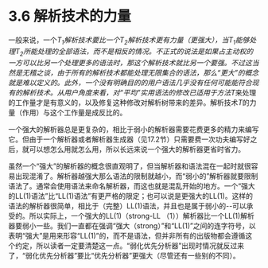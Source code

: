 # 3.6 解析技术的力量

一般来说，一个*T<sub>1</sub>*解析技术要比一个*T<sub>2</sub>*解析技术更有力量（更强大），当*T<sub>1</sub>*能够处理*T<sub>2</sub>*所能处理的全部语法，而不是相反的情况。不正式的说法是如果占主动权的一方可以比另一个处理更多的语法时，那这个解析技术就比另一个要强。不过这当然是无稽之谈，由于所有的解析技术都能处理无限集合的语法，那么“更大”的概念就是难以定义的。此外，一个没有明确目的的用户语法几乎没有任何可能能符合现有的解析技术。从用户角度来看，对“平均”实用语法的修改已适用于方法*T*来处理的工作量才是有意义的，以及修复这种修改对解析树带来的差异。解析技术*T*的力量（作用）与这个工作量是成反比的。

一个强大的解析器总是更复杂的，相比于弱小的解析器需要花费更多的精力来编写它。但由于一个解析器或者解析器生成器（见17.2节）只需要费一次功夫编写好之后，就可以想怎么用就怎么用，所以长远来说一个强大的解析器更省时省力。

虽然一个“强大”的解析器的概念很直观明了，但当解析器和语法混在一起时就很容易出现混淆了。解析器越强大那么语法的限制就越小，而“弱小的”解析器就要限制语法了。通常会使用语法来命名解析器，而这也就是混乱开始的地方。一个“强大的LL(1)语法”比“LL(1)语法”有更严格的限定；也可以说是更强大的LL(1)。这样的语法的解析器很简单，相比于（完整）LL(1)语法，并且也是属于弱小的--可以承受的。所以实际上，一个强大的LL(1)（strong-LL
（1））解析器比一个LL(1)解析器要弱小一些。我们一直都在强调“强大（strong）”和“LL(1)”之间的连字符号，以表明“强大”是用来形容“LL(1)”的，而不是语法，但并非所有的出版物都会遵循这个约定，所以读者一定要清楚这一点。“弱化优先分析器”出现时情况就反过来了，“弱化优先分析器”要比“优先分析器”更强大（尽管还有一些别的不同）。